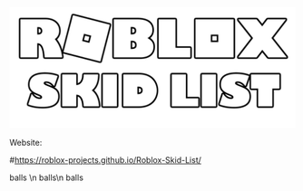 <img src="./RobloxSL.png">


Website:

#https://roblox-projects.github.io/Roblox-Skid-List/

balls \n balls\n balls
